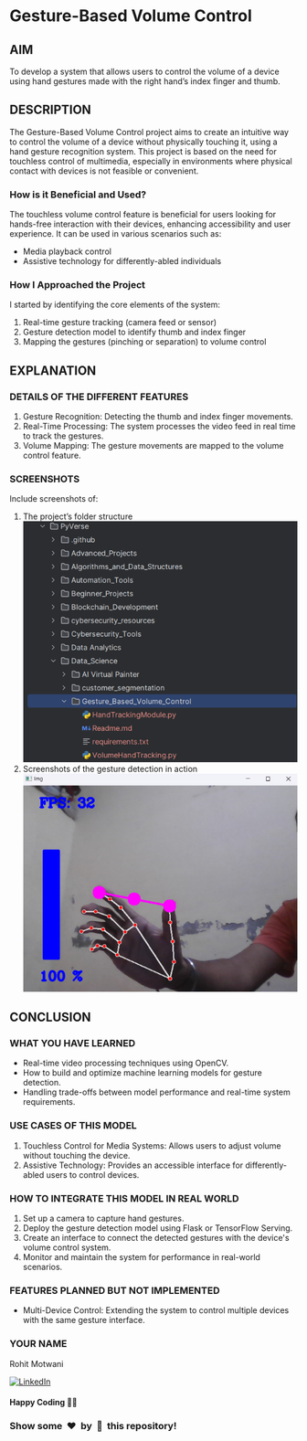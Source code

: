 # Gesture-Based Volume Control 

## AIM
To develop a system that allows users to control the volume of a device using hand gestures made with the right hand’s index finger and thumb.

## DESCRIPTION
The Gesture-Based Volume Control project aims to create an intuitive way to control the volume of a device without physically touching it, using a hand gesture recognition system. This project is based on the need for touchless control of multimedia, especially in environments where physical contact with devices is not feasible or convenient.

### How is it Beneficial and Used?
The touchless volume control feature is beneficial for users looking for hands-free interaction with their devices, enhancing accessibility and user experience. It can be used in various scenarios such as:
- Media playback control
- Assistive technology for differently-abled individuals

### How I Approached the Project
I started by identifying the core elements of the system:
1. Real-time gesture tracking (camera feed or sensor)
2. Gesture detection model to identify thumb and index finger
3. Mapping the gestures (pinching or separation) to volume control

## EXPLANATION

### DETAILS OF THE DIFFERENT FEATURES
1. Gesture Recognition: Detecting the thumb and index finger movements.
2. Real-Time Processing: The system processes the video feed in real time to track the gestures.
3. Volume Mapping: The gesture movements are mapped to the volume control feature.

### SCREENSHOTS
Include screenshots of:
1. The project’s folder structure
![Project folder structure](Images/Project%20folder.png)
2. Screenshots of the gesture detection in action
![Project](Images/Project.png)

## CONCLUSION

### WHAT YOU HAVE LEARNED
- Real-time video processing techniques using OpenCV.
- How to build and optimize machine learning models for gesture detection.
- Handling trade-offs between model performance and real-time system requirements.

### USE CASES OF THIS MODEL
1. Touchless Control for Media Systems: Allows users to adjust volume without touching the device.
2. Assistive Technology: Provides an accessible interface for differently-abled users to control devices.

### HOW TO INTEGRATE THIS MODEL IN REAL WORLD
1. Set up a camera to capture hand gestures.
2. Deploy the gesture detection model using Flask or TensorFlow Serving.
3. Create an interface to connect the detected gestures with the device's volume control system.
4. Monitor and maintain the system for performance in real-world scenarios.

### FEATURES PLANNED BUT NOT IMPLEMENTED
- Multi-Device Control: Extending the system to control multiple devices with the same gesture interface.

### YOUR NAME
Rohit Motwani

[![LinkedIn](https://img.shields.io/badge/linkedin-%230077B5.svg?style=for-the-badge&logo=linkedin&logoColor=white)](https://www.linkedin.com/in/rohit-motwani1313/)


#### Happy Coding 🧑‍💻
### Show some &nbsp;❤️&nbsp; by &nbsp;🌟&nbsp; this repository!

